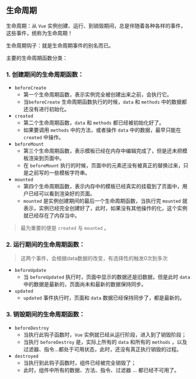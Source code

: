## 生命周期

生命周期：从 `Vue` 实例创建、运行、到销毁期间，总是伴随着各种各样的事件，这些事件，统称为生命周期！

生命周期钩子：就是生命周期事件的别名而已。

主要的生命周期函数分类：

### 1. 创建期间的生命周期函数：

- `beforeCreate`
  - 第一个生命周期函数，表示实例完全被创建出来之前，会执行它。
  - 当`beforeCreate` 生命周期函数执行的时候，`data` 和 `methods` 中的数据都还没有进行初始化。
- `created`
  - 第二个生命周期函数，`data` 和 `methods` 都已经被初始化好了。
  - 如果要调用 `methods` 中的方法，或者操作 `data` 中的数据，最早只能在 `created` 中操作。
- `beforeMount`
  - 第三个生命周期函数，表示模板已经在内存中编辑完成了，但是还未把模板渲染到页面中。
  - 在 `beforeMount` 执行的时候，页面中的元素还没有被真正的替换过来，只是之前写的一些模板字符串。
- `mounted`
  - 第四个生命周期函数，表示内存中的模板已经真实的挂载到了页面中，用户已经可以看到渲染好的页面。
  - `mounted` 是实例创建期间的最后一个生命周期函数，当执行完 `mounted` 就表示，实例已经完全创建好了，此时，如果没有其他操作的化，这个实例就已经存在了内存当中。

> 最为重要的便是 `created` 与 `mounted` 。



### 2. 运行期间的生命周期函数： 

> 这两个事件，会根据data数据的改变，有选择性的触发0次到多次

- `beforeUpdate` 
  - 当 `beforeUpdated` 执行时，页面中显示的数据还是旧数据，但是此时 `data` 中的数据是最新的，页面尚未和最新的数据保持同步。
- `updated`
  - `updated` 事件执行时，页面和 `data` 数据已经保持同步了，都是最新的。



### 3. 销毁期间的生命周期函数：

- `beforeDestroy`
  - 当执行此钩子函数时，`Vue` 实例就已经从运行阶段，进入到了销毁阶段；
  - 当执行 `beforeDestroy` 是，实际上所有的 `data` 和所有的 `methods` ，以及 过滤器、指令...都处于可用状态，此时，还没有真正执行销毁的过程。
- `destroyed`
  - 当执行到此钩子函数时，组件已经被完全销毁了；
  - 此时，组件中所有的数据、方法、指令、过滤器 ... 都已经不可用了。